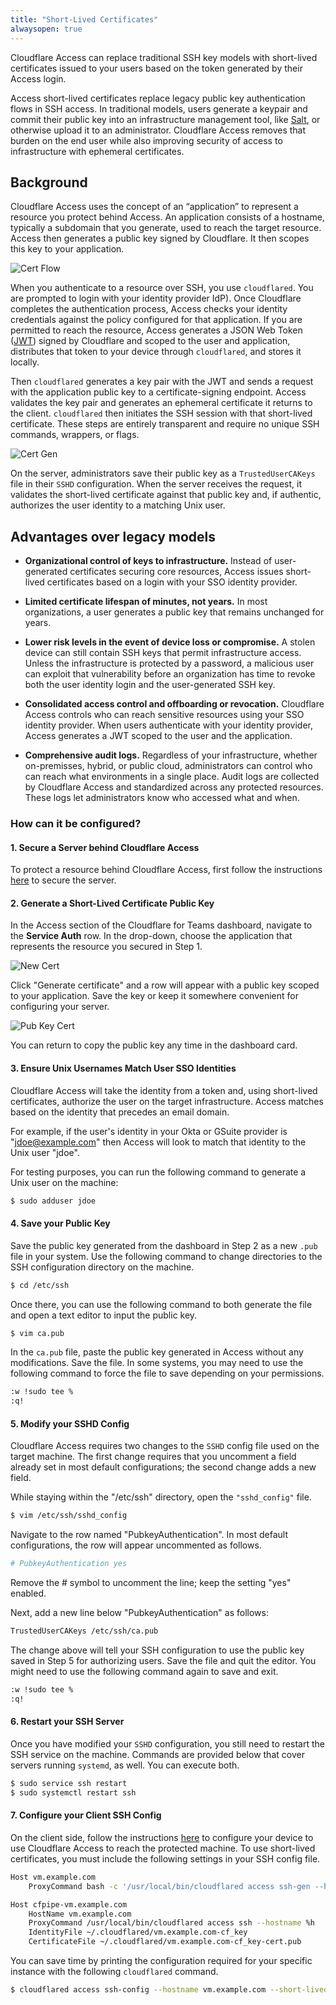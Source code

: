 ```yaml
---
title: "Short-Lived Certificates"
alwaysopen: true
---
```

Cloudflare Access can replace traditional SSH key models with short-lived certificates issued to your users based on the token generated by their Access login.

Access short-lived certificates replace legacy public key authentication flows in SSH access. In traditional models, users generate a keypair and commit their public key into an infrastructure management tool, like [Salt](https://github.com/saltstack/salt), or otherwise upload it to an administrator. Cloudflare Access removes that burden on the end user while also improving security of access to infrastructure with ephemeral certificates.

## Background

Cloudflare Access uses the concept of an “application” to represent a resource you protect behind Access. An application consists of a hostname, typically a subdomain that you generate, used to reach the target resource. Access then generates a public key signed by Cloudflare. It then scopes this key to your application.

![Cert Flow](../static/short-lived/slc-cert-handoff.png)

When you authenticate to a resource over SSH, you use `cloudflared`. You are prompted to login with your identity provider IdP). Once Cloudflare completes the authentication process, Access checks your identity credentials against the policy configured for that application. If you are permitted to reach the resource, Access generates a JSON Web Token ([JWT](https://blog.cloudflare.com/give-your-automated-services-credentials-with-access-service-tokens/)) signed by Cloudflare and scoped to the user and application, distributes that token to your device through `cloudflared`, and stores it locally.

Then `cloudflared` generates a key pair with the JWT and sends a request with the application public key to a certificate-signing endpoint. Access validates the key pair and generates an ephemeral certificate it returns to the client.  `cloudflared` then initiates the SSH session with that short-lived certificate. These steps are entirely transparent and require no unique SSH commands, wrappers, or flags.

![Cert Gen](../static/short-lived/slc-cert-gen.png)

On the server, administrators save their public key as a `TrustedUserCAKeys` file in their `SSHD` configuration. When the server receives the request, it validates the short-lived certificate against that public key and, if authentic, authorizes the user identity to a matching Unix user.

## Advantages over legacy models

* **Organizational control of keys to infrastructure.** Instead of user-generated certificates securing core resources, Access issues short-lived certificates based on a login with your SSO identity provider.

* **Limited certificate lifespan of minutes, not years.** In most organizations, a user generates a public key that remains unchanged for years.

* **Lower risk levels in the event of device loss or compromise.** A stolen device can still contain SSH keys that permit infrastructure access. Unless the infrastructure is protected by a password, a malicious user can exploit that vulnerability before an organization has time to revoke both the user identity login and the user-generated SSH key.

* **Consolidated access control and offboarding or revocation.** Cloudflare Access controls who can reach sensitive resources using your SSO identity provider. When users authenticate with your identity provider, Access generates a JWT scoped to the user and the application.

* **Comprehensive audit logs.** Regardless of your infrastructure, whether on-premisses, hybrid, or public cloud, administrators can control who can reach what environments in a single place. Audit logs are collected by Cloudflare Access and standardized across any protected resources. These logs let administrators know who accessed what and when.

### How can it be configured?
#### 1. Secure a Server behind Cloudflare Access
To protect a resource behind Cloudflare Access, first follow the instructions [here](https://developers.cloudflare.com/access/ssh/ssh-guide/) to secure the server.

#### 2. Generate a Short-Lived Certificate Public Key
In the Access section of the Cloudflare for Teams dashboard, navigate to the **Service Auth** row. In the drop-down, choose the application that represents the resource you secured in Step 1.

![New Cert](../static/short-lived/slc-create.png)

Click "Generate certificate" and a row will appear with a public key scoped to your application. Save the key or keep it somewhere convenient for configuring your server.

![Pub Key Cert](../static/short-lived/slc-detail.png)

You can return to copy the public key any time in the dashboard card.

#### 3. Ensure Unix Usernames Match User SSO Identities
Cloudflare Access will take the identity from a token and, using short-lived certificates, authorize the user on the target infrastructure. Access matches based on the identity that precedes an email domain.

For example, if the user's identity in your Okta or GSuite provider is "jdoe@example.com" then Access will look to match that identity to the Unix user "jdoe".

For testing purposes, you can run the following command to generate a Unix user on the machine:

```bash
$ sudo adduser jdoe
```

#### 4. Save your Public Key
Save the public key generated from the dashboard in Step 2 as a new `.pub` file in your system. Use the following command to change directories to the SSH configuration directory on the machine.

```bash
$ cd /etc/ssh
```

Once there, you can use the following command to both generate the file and open a text editor to input the public key.

```bash
$ vim ca.pub
```

In the `ca.pub` file, paste the public key generated in Access without any modifications. Save the file. In some systems, you may need to use the following command to force the file to save depending on your permissions.

```bash
:w !sudo tee %
:q!
```

#### 5. Modify your SSHD Config
Cloudflare Access requires two changes to the `SSHD` config file used on the target machine. The first change requires that you uncomment a field already set in most default configurations; the second change adds a new field.

While staying within the "/etc/ssh" directory, open the ``"sshd_config"`` file.

```bash
$ vim /etc/ssh/sshd_config
```

Navigate to the row named "PubkeyAuthentication". In most default configurations, the row will appear uncommented as follows.

```bash
# PubkeyAuthentication yes
```

Remove the # symbol to uncomment the line; keep the setting "yes" enabled.

Next, add a new line below "PubkeyAuthentication" as follows:

```bash
TrustedUserCAKeys /etc/ssh/ca.pub
```

The change above will tell your SSH configuration to use the public key saved in Step 5 for authorizing users. Save the file and quit the editor. You might need to use the following command again to save and exit.

```bash
:w !sudo tee %
:q!
```

#### 6. Restart your SSH Server
Once you have modified your `SSHD` configuration, you still need to restart the SSH service on the machine. Commands are provided below that cover servers running `systemd`, as well. You can execute both.

```bash
$ sudo service ssh restart
$ sudo systemctl restart ssh
```

#### 7. Configure your Client SSH Config
On the client side, follow the instructions [here](https://developers.cloudflare.com/access/ssh/ssh-guide/) to configure your device to use Cloudflare Access to reach the protected machine. To use short-lived certificates, you must include the following settings in your SSH config file.

```bash
Host vm.example.com
    ProxyCommand bash -c '/usr/local/bin/cloudflared access ssh-gen --hostname %h; ssh -tt %r@cfpipe-vm.example.com >&2 <&1'

Host cfpipe-vm.example.com
    HostName vm.example.com
    ProxyCommand /usr/local/bin/cloudflared access ssh --hostname %h
    IdentityFile ~/.cloudflared/vm.example.com-cf_key
    CertificateFile ~/.cloudflared/vm.example.com-cf_key-cert.pub
```

You can save time by printing the configuration required for your specific instance with the following `cloudflared` command.

```bash
$ cloudflared access ssh-config --hostname vm.example.com --short-lived-cert
```

